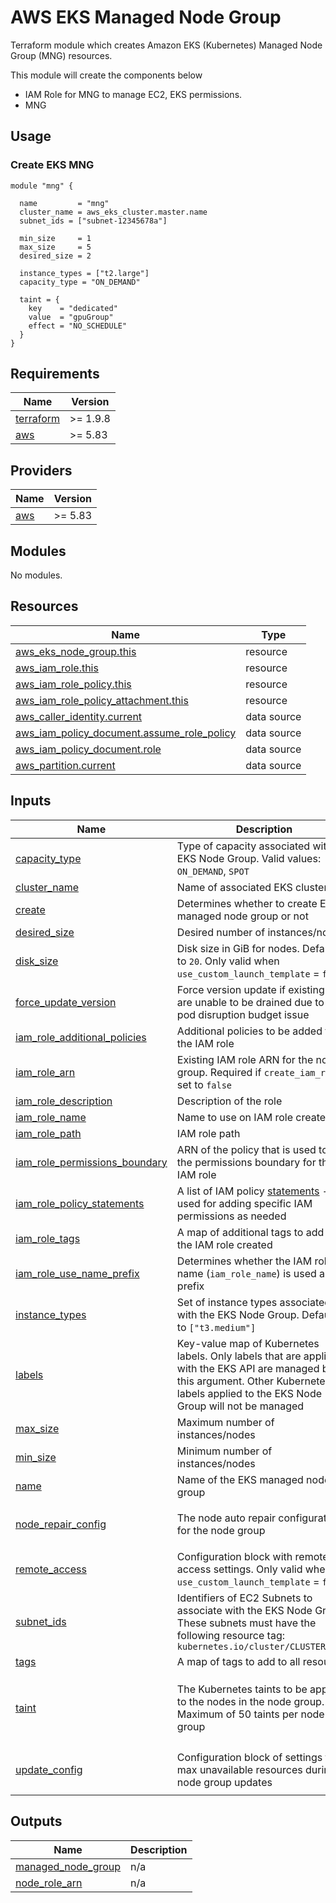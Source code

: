 # AWS EKS Managed Node Group

Terraform module which creates Amazon EKS (Kubernetes) Managed Node Group (MNG) resources.

This module will create the components below

- IAM Role for MNG to manage EC2, EKS permissions.
- MNG

## Usage

### Create EKS MNG

```hcl
module "mng" {

  name         = "mng"
  cluster_name = aws_eks_cluster.master.name
  subnet_ids = ["subnet-12345678a"]

  min_size     = 1
  max_size     = 5
  desired_size = 2

  instance_types = ["t2.large"]
  capacity_type = "ON_DEMAND"

  taint = {
    key    = "dedicated"
    value  = "gpuGroup"
    effect = "NO_SCHEDULE"
  }
}
```

<!-- BEGIN_TF_DOCS -->

## Requirements

| Name                                                                      | Version  |
|---------------------------------------------------------------------------|----------|
| <a name="requirement_terraform"></a> [terraform](#requirement\_terraform) | >= 1.9.8 |
| <a name="requirement_aws"></a> [aws](#requirement\_aws)                   | >= 5.83  |

## Providers

| Name                                              | Version |
|---------------------------------------------------|---------|
| <a name="provider_aws"></a> [aws](#provider\_aws) | >= 5.83 |

## Modules

No modules.

## Resources

| Name                                                                                                                                             | Type        |
|--------------------------------------------------------------------------------------------------------------------------------------------------|-------------|
| [aws_eks_node_group.this](https://registry.terraform.io/providers/hashicorp/aws/latest/docs/resources/eks_node_group)                            | resource    |
| [aws_iam_role.this](https://registry.terraform.io/providers/hashicorp/aws/latest/docs/resources/iam_role)                                        | resource    |
| [aws_iam_role_policy.this](https://registry.terraform.io/providers/hashicorp/aws/latest/docs/resources/iam_role_policy)                          | resource    |
| [aws_iam_role_policy_attachment.this](https://registry.terraform.io/providers/hashicorp/aws/latest/docs/resources/iam_role_policy_attachment)    | resource    |
| [aws_caller_identity.current](https://registry.terraform.io/providers/hashicorp/aws/latest/docs/data-sources/caller_identity)                    | data source |
| [aws_iam_policy_document.assume_role_policy](https://registry.terraform.io/providers/hashicorp/aws/latest/docs/data-sources/iam_policy_document) | data source |
| [aws_iam_policy_document.role](https://registry.terraform.io/providers/hashicorp/aws/latest/docs/data-sources/iam_policy_document)               | data source |
| [aws_partition.current](https://registry.terraform.io/providers/hashicorp/aws/latest/docs/data-sources/partition)                                | data source |

## Inputs

| Name                                                                                                                            | Description                                                                                                                                                                                          | Type                                                                                                 | Default                                                   | Required |
|---------------------------------------------------------------------------------------------------------------------------------|------------------------------------------------------------------------------------------------------------------------------------------------------------------------------------------------------|------------------------------------------------------------------------------------------------------|-----------------------------------------------------------|:--------:|
| <a name="input_capacity_type"></a> [capacity\_type](#input\_capacity\_type)                                                     | Type of capacity associated with the EKS Node Group. Valid values: `ON_DEMAND`, `SPOT`                                                                                                               | `string`                                                                                             | `"ON_DEMAND"`                                             |    no    |
| <a name="input_cluster_name"></a> [cluster\_name](#input\_cluster\_name)                                                        | Name of associated EKS cluster                                                                                                                                                                       | `string`                                                                                             | `null`                                                    |    no    |
| <a name="input_create"></a> [create](#input\_create)                                                                            | Determines whether to create EKS managed node group or not                                                                                                                                           | `bool`                                                                                               | `true`                                                    |    no    |
| <a name="input_desired_size"></a> [desired\_size](#input\_desired\_size)                                                        | Desired number of instances/nodes                                                                                                                                                                    | `number`                                                                                             | n/a                                                       |   yes    |
| <a name="input_disk_size"></a> [disk\_size](#input\_disk\_size)                                                                 | Disk size in GiB for nodes. Defaults to `20`. Only valid when `use_custom_launch_template` = `false`                                                                                                 | `number`                                                                                             | `null`                                                    |    no    |
| <a name="input_force_update_version"></a> [force\_update\_version](#input\_force\_update\_version)                              | Force version update if existing pods are unable to be drained due to a pod disruption budget issue                                                                                                  | `bool`                                                                                               | `false`                                                   |    no    |
| <a name="input_iam_role_additional_policies"></a> [iam\_role\_additional\_policies](#input\_iam\_role\_additional\_policies)    | Additional policies to be added to the IAM role                                                                                                                                                      | `map(string)`                                                                                        | `{}`                                                      |    no    |
| <a name="input_iam_role_arn"></a> [iam\_role\_arn](#input\_iam\_role\_arn)                                                      | Existing IAM role ARN for the node group. Required if `create_iam_role` is set to `false`                                                                                                            | `string`                                                                                             | `null`                                                    |    no    |
| <a name="input_iam_role_description"></a> [iam\_role\_description](#input\_iam\_role\_description)                              | Description of the role                                                                                                                                                                              | `string`                                                                                             | `null`                                                    |    no    |
| <a name="input_iam_role_name"></a> [iam\_role\_name](#input\_iam\_role\_name)                                                   | Name to use on IAM role created                                                                                                                                                                      | `string`                                                                                             | `null`                                                    |    no    |
| <a name="input_iam_role_path"></a> [iam\_role\_path](#input\_iam\_role\_path)                                                   | IAM role path                                                                                                                                                                                        | `string`                                                                                             | `null`                                                    |    no    |
| <a name="input_iam_role_permissions_boundary"></a> [iam\_role\_permissions\_boundary](#input\_iam\_role\_permissions\_boundary) | ARN of the policy that is used to set the permissions boundary for the IAM role                                                                                                                      | `string`                                                                                             | `null`                                                    |    no    |
| <a name="input_iam_role_policy_statements"></a> [iam\_role\_policy\_statements](#input\_iam\_role\_policy\_statements)          | A list of IAM policy [statements](https://registry.terraform.io/providers/hashicorp/aws/latest/docs/data-sources/iam_policy_document#statement) - used for adding specific IAM permissions as needed | `any`                                                                                                | `[]`                                                      |    no    |
| <a name="input_iam_role_tags"></a> [iam\_role\_tags](#input\_iam\_role\_tags)                                                   | A map of additional tags to add to the IAM role created                                                                                                                                              | `map(string)`                                                                                        | `{}`                                                      |    no    |
| <a name="input_iam_role_use_name_prefix"></a> [iam\_role\_use\_name\_prefix](#input\_iam\_role\_use\_name\_prefix)              | Determines whether the IAM role name (`iam_role_name`) is used as a prefix                                                                                                                           | `bool`                                                                                               | `true`                                                    |    no    |
| <a name="input_instance_types"></a> [instance\_types](#input\_instance\_types)                                                  | Set of instance types associated with the EKS Node Group. Defaults to `["t3.medium"]`                                                                                                                | `list(string)`                                                                                       | `null`                                                    |    no    |
| <a name="input_labels"></a> [labels](#input\_labels)                                                                            | Key-value map of Kubernetes labels. Only labels that are applied with the EKS API are managed by this argument. Other Kubernetes labels applied to the EKS Node Group will not be managed            | `map(string)`                                                                                        | `null`                                                    |    no    |
| <a name="input_max_size"></a> [max\_size](#input\_max\_size)                                                                    | Maximum number of instances/nodes                                                                                                                                                                    | `number`                                                                                             | n/a                                                       |   yes    |
| <a name="input_min_size"></a> [min\_size](#input\_min\_size)                                                                    | Minimum number of instances/nodes                                                                                                                                                                    | `number`                                                                                             | n/a                                                       |   yes    |
| <a name="input_name"></a> [name](#input\_name)                                                                                  | Name of the EKS managed node group                                                                                                                                                                   | `string`                                                                                             | n/a                                                       |   yes    |
| <a name="input_node_repair_config"></a> [node\_repair\_config](#input\_node\_repair\_config)                                    | The node auto repair configuration for the node group                                                                                                                                                | <pre>object({<br/>    enabled = optional(bool, true)<br/>  })</pre>                                  | `null`                                                    |    no    |
| <a name="input_remote_access"></a> [remote\_access](#input\_remote\_access)                                                     | Configuration block with remote access settings. Only valid when `use_custom_launch_template` = `false`                                                                                              | `any`                                                                                                | `{}`                                                      |    no    |
| <a name="input_subnet_ids"></a> [subnet\_ids](#input\_subnet\_ids)                                                              | Identifiers of EC2 Subnets to associate with the EKS Node Group. These subnets must have the following resource tag: `kubernetes.io/cluster/CLUSTER_NAME`                                            | `list(string)`                                                                                       | `null`                                                    |    no    |
| <a name="input_tags"></a> [tags](#input\_tags)                                                                                  | A map of tags to add to all resources                                                                                                                                                                | `map(string)`                                                                                        | `{}`                                                      |    no    |
| <a name="input_taint"></a> [taint](#input\_taint)                                                                               | The Kubernetes taints to be applied to the nodes in the node group. Maximum of 50 taints per node group                                                                                              | <pre>object({<br/>    key    = string<br/>    value  = string<br/>    effect = string<br/>  })</pre> | `null`                                                    |    no    |
| <a name="input_update_config"></a> [update\_config](#input\_update\_config)                                                     | Configuration block of settings for max unavailable resources during node group updates                                                                                                              | `map(string)`                                                                                        | <pre>{<br/>  "max_unavailable_percentage": 33<br/>}</pre> |    no    |

## Outputs

| Name                                                                                           | Description |
|------------------------------------------------------------------------------------------------|-------------|
| <a name="output_managed_node_group"></a> [managed\_node\_group](#output\_managed\_node\_group) | n/a         |
| <a name="output_node_role_arn"></a> [node\_role\_arn](#output\_node\_role\_arn)                | n/a         |

<!-- END_TF_DOCS -->
